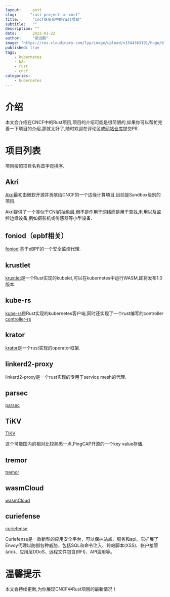 ```yaml
---
layout:     post 
slug:      "rust-project-in-cncf"
title:      "cncf基金会中的rust项目"
subtitle:   ""
description: ""
date:       2022-01-22
author:     "梁远鹏"
image: "https://res.cloudinary.com/lyp/image/upload/v1544363191/hugo/blog.github.io/743a4e9227e1f14cb24a1eb6db29e183.jpg"
published: true
tags:
    - kubernetes
    - k8s
    - rust
    - cncf
categories: 
    - kubernetes
---
```


# 介绍 

本文会介绍在CNCF中的Rust项目,项目的介绍可能是很简陋的,如果你可以帮忙完善一下项目的介绍,那就太好了,随时欢迎在评论区或[网站仓库](https://github.com/liangyuanpeng/liangyuanpeng.github.io)提交PR.

# 项目列表  

项目按照项目名称首字母排序.  

## Akri  

[Akri](https://github.com/project-akri/akri)最初由微软开源并贡献给CNCF的一个边缘计算项目,目前是Sandbox级别的项目.  

Akri提供了一个类似于CNI的抽象层,但不是作用于网络而是用于查找,利用以及监控边缘设备,例如摄影机或传感器等小型设备.

## foniod（epbf相关） 

[foniod](https://github.com/foniod/foniod) 基于eBPF的一个安全监控代理.

## krustlet   

[krustlet](https://github.com/krustlet/krustlet)是一个Rust实现的kubelet,可以在kubernetes中运行WASM,即将发布1.0版本.

## kube-rs  

[kube-rs](https://github.com/kube-rs/kube-rs)是Rust实现的kubernetes客户端,同时还实现了一个rust编写的controller [controller-rs](https://github.com/kube-rs/controller-rs)

## krator

[krator](https://github.com/krator-rs/krator)是一个rust实现的operator框架.

## linkerd2-proxy  

linkerd2-proxy是一个rust实现的专用于service mesh的代理.

## parsec

[parsec](https://github.com/parallaxsecond/parsec)

## TiKV  

[TIKV](https://github.com/tikv/tikv)

这个可能国内的相对比较熟悉一点,PingCAP开源的一个key value存储.


## tremor  

[tremor](https://github.com/tremor-rs/tremor-runtime) 

## wasmCloud  

[wasmCloud](https://github.com/wasmCloud/wasmCloud) 

## curiefense

[curiefense](https://github.com/curiefense/curiefense)

Curiefense是一款新型的应用安全平台，可以保护站点、服务和api。它扩展了Envoy代理以防御各种威胁，包括SQL和命令注入、跨站脚本(XSS)、帐户接管(ato)、应用层DDoS、远程文件包含(RFI)、API滥用等。

# 温馨提示  

本文会持续更新,为你展现CNCF中Rust项目的最新情况！